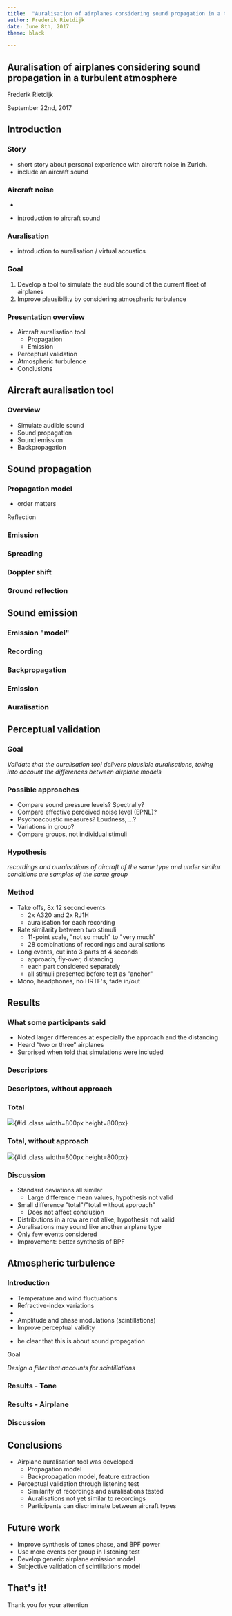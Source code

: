 ```yaml
---
title:  "Auralisation of airplanes considering sound propagation in a turbulent atmosphere"
author: Frederik Rietdijk
date: June 8th, 2017
theme: black

---
```


## Auralisation of airplanes considering sound propagation in a turbulent atmosphere

Frederik Rietdijk

September 22nd, 2017

## Introduction

### Story


<div class="notes">

- short story about personal experience with aircraft noise in Zurich.
- include an aircraft sound

</div>

### Aircraft noise

- 

- introduction to aircraft sound

### Auralisation

- introduction to auralisation / virtual acoustics

### Goal

1. Develop a tool to simulate the audible sound of the current fleet of airplanes
2. Improve plausibility by considering atmospheric turbulence

### Presentation overview

- Aircraft auralisation tool
    - Propagation
    - Emission
- Perceptual validation
- Atmospheric turbulence
- Conclusions

## Aircraft auralisation tool

### Overview

- Simulate audible sound
- Sound propagation
- Sound emission
- Backpropagation

## Sound propagation

### Propagation model


<div class="notes">

- order matters

</div

### Reflection



### Emission

<!-- ![](../media/propagation/emission.png){#id .class width=1000 height=500px} -->

<!--<p><audio controls><source src="../media/propagation/emission.wav" /></audio></p>-->

### Spreading

<!--![](../media/propagation/spreading.png){#id .class width=1000 height=500px}
<p><audio controls><source src="../media/propagation/spreading.wav" /></audio></p>-->

### Doppler shift

<!--![](../media/propagation/doppler.png){#id .class width=1000 height=500px}
<p><audio controls><source src="../media/propagation/doppler.wav" /></audio></p>-->

<!--### Atmospheric attenuation

![](../media/propagation/attenuation.png){#id .class width=1000 height=500px}
<p><audio controls><source src="../media/propagation/attenuation.wav" /></audio></p>-->

### Ground reflection

<!--![](../media/propagation/reflection.png){#id .class width=1000 height=500px}
<p><audio controls><source src="../media/propagation/reflection.wav" /></audio></p>-->


## Sound emission

### Emission "model"


### Recording


### Backpropagation


### Emission


### Auralisation


## Perceptual validation

### Goal

*Validate that the auralisation tool delivers plausible auralisations, taking into account the differences between airplane models*

### Possible approaches

- Compare sound pressure levels? Spectrally?
- Compare effective perceived noise level (EPNL)?
- Psychoacoustic measures? Loudness, ...?
- Variations in group?
- Compare groups, not individual stimuli

### Hypothesis

*recordings and auralisations of aircraft of the same
type and under similar conditions are samples of the same group*

### Method

- Take offs, 8x 12 second events
    - 2x A320 and 2x RJ1H
    - auralisation for each recording
- Rate similarity between two stimuli
    - 11-point scale, "not so much" to "very much"
    - 28 combinations of recordings and auralisations
- Long events, cut into 3 parts of 4 seconds
    - approach, fly-over, distancing
    - each part considered separately
    - all stimuli presented before test as "anchor"
- Mono, headphones, no HRTF's, fade in/out

## Results

### What some participants said

- Noted larger differences at especially the approach and the distancing
- Heard “two or three“ airplanes
- Surprised when told that simulations were included

### Descriptors

<!-- ![](../media/table_analysis.png){#id .class width=1000px height=800px} -->

### Descriptors, without approach

<!-- ![](../media/table_analysis_no_approach.png){#id .class width=1000px height=800px} -->

### Total

![](figures/generated/listening-analysis/histograms.png){#id .class width=800px height=800px}

### Total, without approach

![](figures/generated/listening-analysis/histograms_no_approach.png){#id .class width=800px height=800px}

### Discussion

- Standard deviations all similar
    - Large difference mean values, hypothesis not valid
- Small difference "total"/"total without approach"
    - Does not affect conclusion
- Distributions in a row are not alike, hypothesis not valid
- Auralisations may sound like another airplane type
- Only few events considered
- Improvement: better synthesis of BPF


## Atmospheric turbulence

### Introduction

- Temperature and wind fluctuations
- Refractive-index variations
- 
- Amplitude and phase modulations (scintillations)
- Improve perceptual validity

<!-- spectrogram showing the spikes -->

<div class="notes">

- be clear that this is about sound propagation

</div

### Goal

*Design a filter that accounts for scintillations*

### 


### Results - Tone


### Results - Airplane


### Discussion


## Conclusions

- Airplane auralisation tool was developed
    - Propagation model
    - Backpropagation model, feature extraction
- Perceptual validation through listening test
    - Similarity of recordings and auralisations tested
    - Auralisations not yet similar to recordings
    - Participants can discriminate between aircraft types


## Future work

- Improve synthesis of tones phase, and BPF power
- Use more events per group in listening test
- Develop generic airplane emission model
- Subjective validation of scintillations model


<!-- ## Aircraft take-off -->

<!--### Recording

![](data/recording.png)

<audio controls><source src="data/recording.wav" /></audio>

### Auralisation

![](data/auralisation.png)

<audio controls><source src="data/auralisation.wav" /></audio>

### Auralisation with turbulence

![](data/turbulence.png)

<audio controls><source src="data/turbulence.wav" /></audio>-->


<!--
## Atmospheric turbulence

*Develop an algorithm for taking into account fluctuations due to turbulence*-->


<!--## Quality of simulations

- Listening test
- Participants rated similarity
- Auralisations rated as plausible-->

<!--
## Conclusions

- Auralisation tool developed
- Novel algorithm for turbulence fluctuations
- Differences still noticeable
- Auralisations rated as plausible-->


## That's it!

Thank you for your attention



<!--
Presentation
- 5 minutes introduction
- 10 minutes auralisation tool
    - 2 minutes overview
    - 4 minutes propagation
    - 4 minutes backpropagation
- 7 minutes validation
- 5 minutes turbulence
- 3 minutes conclusion
-->
